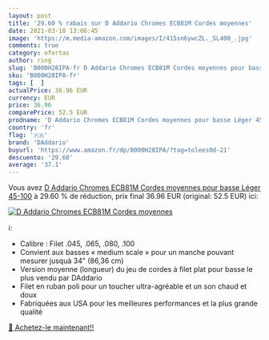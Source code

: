 ```yaml
---
layout: post
title: '29.60 % rabais sur D Addario Chromes ECB81M Cordes moyennes'
date: 2021-03-10 13:06:45
image: 'https://m.media-amazon.com/images/I/415sn6ywcZL._SL400_.jpg'
comments: true
category: ofertas
author: ring
slug: 'B000H28IPA-fr D Addario Chromes ECB81M Cordes moyennes pour basse Léger...'
sku: 'B000H28IPA-fr'
tags: [  ]
actualPrice: 36.96 EUR
currency: EUR
price: 36.96
comparePrice: 52.5 EUR
prodname: 'D Addario Chromes ECB81M Cordes moyennes pour basse Léger 45-100'
country: 'fr'
flag: '🇫🇷'
brand: 'DAddario'
buyurl: 'https://www.amazon.fr/dp/B000H28IPA/?tag=tolees0d-21'
descuento: '29.60'
average: '37.1'
---
```


Vous avez [D Addario Chromes ECB81M Cordes moyennes pour basse Léger 45-100](https://www.amazon.fr/dp/B000H28IPA/?tag=tolees0d-21)  à  29.60 % de réduction, prix final  36.96 EUR (original: 52.5 EUR) ici:

[![D Addario Chromes ECB81M Cordes moyennes](https://m.media-amazon.com/images/I/415sn6ywcZL._SL400_.jpg)](https://www.amazon.fr/dp/B000H28IPA/?tag=tolees0d-21)

ℹ️:

- Calibre : Filet .045, .065, .080, .100
- Convient aux basses « medium scale » pour un manche pouvant mesurer jusquà 34" (86,36 cm)
- Version moyenne (longueur) du jeu de cordes à filet plat pour basse le plus vendu par DAddario
- Filet en ruban poli pour un toucher ultra-agréable et un son chaud et doux
- Fabriquées aux USA pour les meilleures performances et la plus grande qualité

[🛒 Achetez-le maintenant!!](https://www.amazon.fr/dp/B000H28IPA/?tag=tolees0d-21)
